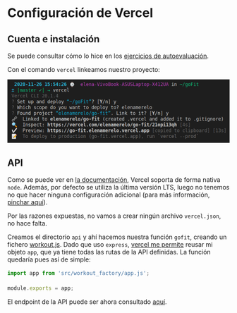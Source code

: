 # Configuración de Vercel 

## Cuenta e instalación 

Se puede consultar cómo lo hice en los [ejercicios de autoevaluación](https://github.com/ElenaMerelo/iv-autoevaluacion#hito-5).

Con el comando `vercel`  linkeamos nuestro proyecto:

![](img/5-1.png)

## API 

Como se puede ver en [la documentación](https://vercel.com/docs/runtimes#official-runtimes/node-js), Vercel soporta de forma nativa `node`. Además, por defecto se utiliza la última versión LTS, luego no tenemos no que hacer ninguna configuración adicional (para más información, [pinchar aquí](https://vercel.com/docs/runtimes#official-runtimes/node-js/node-js-version)).

Por las razones expuestas, no vamos a crear ningún archivo `vercel.json`, no hace falta.

Creamos el directorio `api` y ahí hacemos nuestra función `gofit`, creando un fichero [workout.js](../api/workout.js). Dado que uso `express`, [vercel me permite](https://vercel.com/guides/using-express-with-vercel) reusar mi objeto `app`, que ya tiene todas las rutas de la API definidas. La función quedaría pues así de simple:

~~~javascript
import app from 'src/workout_factory/app.js';

module.exports = app;
~~~

El endpoint de la API puede ser ahora consultado [aquí](https://go-fit.elenamerelo.vercel.app/api/workout?duration=100&intensity=high&muscleGroup=upper_body&disciplines=yoga).